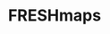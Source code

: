 ---
title: FRESHmaps
description: User-designed app for Evergreen Valley High School. Part of a small club, but discontinued in 2018. This version was solely written by me.
link: https://github.com/Sytarno/FRESHmaps-1.5
tech: 
 - Unity
 - C#
---